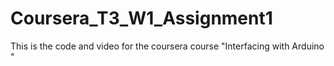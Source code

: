 # Coursera_T3_W1_Assignment1
This is the code and video for the coursera course "Interfacing with Arduino "
